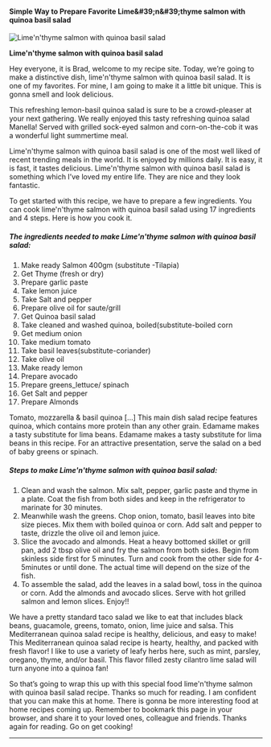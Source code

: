            

#### Simple Way to Prepare Favorite Lime&amp;#39;n&amp;#39;thyme salmon with quinoa basil salad

![Lime'n'thyme salmon with quinoa basil salad](https://img-global.cpcdn.com/recipes/07325388a327a945/751x532cq70/limenthyme-salmon-with-quinoa-basil-salad-recipe-main-photo.jpg)

**Lime'n'thyme salmon with quinoa basil salad**

Hey everyone, it is Brad, welcome to my recipe site. Today, we’re going to make a distinctive dish, lime'n'thyme salmon with quinoa basil salad. It is one of my favorites. For mine, I am going to make it a little bit unique. This is gonna smell and look delicious.

This refreshing lemon-basil quinoa salad is sure to be a crowd-pleaser at your next gathering. We really enjoyed this tasty refreshing quinoa salad Manella! Served with grilled sock-eyed salmon and corn-on-the-cob it was a wonderful light summertime meal.

Lime'n'thyme salmon with quinoa basil salad is one of the most well liked of recent trending meals in the world. It is enjoyed by millions daily. It is easy, it is fast, it tastes delicious. Lime'n'thyme salmon with quinoa basil salad is something which I’ve loved my entire life. They are nice and they look fantastic.

To get started with this recipe, we have to prepare a few ingredients. You can cook lime'n'thyme salmon with quinoa basil salad using 17 ingredients and 4 steps. Here is how you cook it.

##### The ingredients needed to make Lime'n'thyme salmon with quinoa basil salad:

1.  Make ready Salmon 400gm (substitute -Tilapia)
2.  Get Thyme (fresh or dry)
3.  Prepare garlic paste
4.  Take lemon juice
5.  Take Salt and pepper
6.  Prepare olive oil for saute/grill
7.  Get Quinoa basil salad
8.  Take cleaned and washed quinoa, boiled(substitute-boiled corn
9.  Get medium onion
10.  Take medium tomato
11.  Take basil leaves(substitute-coriander)
12.  Take olive oil
13.  Make ready lemon
14.  Prepare avocado
15.  Prepare greens\_lettuce/ spinach
16.  Get Salt and pepper
17.  Prepare Almonds

Tomato, mozzarella & basil quinoa \[…\] This main dish salad recipe features quinoa, which contains more protein than any other grain. Edamame makes a tasty substitute for lima beans. Edamame makes a tasty substitute for lima beans in this recipe. For an attractive presentation, serve the salad on a bed of baby greens or spinach.

##### Steps to make Lime'n'thyme salmon with quinoa basil salad:

1.  Clean and wash the salmon. Mix salt, pepper, garlic paste and thyme in a plate. Coat the fish from both sides and keep in the refrigerator to marinate for 30 minutes.
2.  Meanwhile wash the greens. Chop onion, tomato, basil leaves into bite size pieces. Mix them with boiled quinoa or corn. Add salt and pepper to taste, drizzle the olive oil and lemon juice.
3.  Slice the avocado and almonds. Heat a heavy bottomed skillet or grill pan, add 2 tbsp olive oil and fry the salmon from both sides. Begin from skinless side first for 5 minutes. Turn and cook from the other side for 4-5minutes or until done. The actual time will depend on the size of the fish.
4.  To assemble the salad, add the leaves in a salad bowl, toss in the quinoa or corn. Add the almonds and avocado slices. Serve with hot grilled salmon and lemon slices. Enjoy!!

We have a pretty standard taco salad we like to eat that includes black beans, guacamole, greens, tomato, onion, lime juice and salsa. This Mediterranean quinoa salad recipe is healthy, delicious, and easy to make! This Mediterranean quinoa salad recipe is hearty, healthy, and packed with fresh flavor! I like to use a variety of leafy herbs here, such as mint, parsley, oregano, thyme, and/or basil. This flavor filled zesty cilantro lime salad will turn anyone into a quinoa fan!

So that’s going to wrap this up with this special food lime'n'thyme salmon with quinoa basil salad recipe. Thanks so much for reading. I am confident that you can make this at home. There is gonna be more interesting food at home recipes coming up. Remember to bookmark this page in your browser, and share it to your loved ones, colleague and friends. Thanks again for reading. Go on get cooking!

* * *